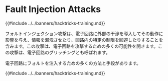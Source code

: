 # Fault Injection Attacks

{{#include ../../banners/hacktricks-training.md}}

フォルトインジェクション攻撃は、電子回路に外部の干渉を導入してその動作に影響を与え、情報を漏洩させたり、回路内の特定の制限を回避したりすることを含みます。この攻撃は、電子回路を攻撃するための多くの可能性を開きます。この攻撃は、電子回路のグリッチングとも呼ばれます。

電子回路にフォルトを注入するための多くの方法と手段があります。



{{#include ../../banners/hacktricks-training.md}}

